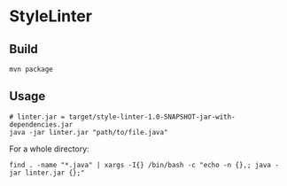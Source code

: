 # StyleLinter

## Build

```
mvn package
```

## Usage

```
# linter.jar = target/style-linter-1.0-SNAPSHOT-jar-with-dependencies.jar
java -jar linter.jar "path/to/file.java"
```

For a whole directory:

```
find . -name "*.java" | xargs -I{} /bin/bash -c "echo -n {},; java -jar linter.jar {};"
```
